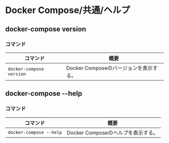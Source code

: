 # Docker Compose/共通/ヘルプ

## docker-compose version

### コマンド

| コマンド                 | 概要                                   |
| ------------------------ | -------------------------------------- |
| `docker-compose version` | Docker Composeのバージョンを表示する。 |

## docker-compose --help

### コマンド

| コマンド                | 概要                               |
| ----------------------- | ---------------------------------- |
| `docker-compose --help` | Docker Composeのヘルプを表示する。 |
